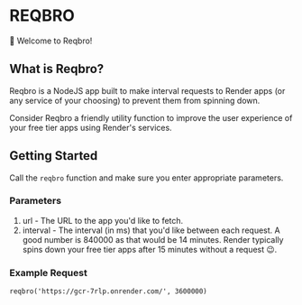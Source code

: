 # REQBRO

👋 Welcome to Reqbro!

## What is Reqbro?

Reqbro is a NodeJS app built to make interval requests to Render apps (or any service of your choosing) to prevent them from spinning down.

Consider Reqbro a friendly utility function to improve the user experience of your free tier apps using Render's services.

## Getting Started

Call the `reqbro` function and make sure you enter appropriate parameters.

### Parameters

1. url - The URL to the app you'd like to fetch.
2. interval - The interval (in ms) that you'd like between each request. A good number is 840000 as that would be 14 minutes. Render typically spins down your free tier apps after 15 minutes without a request 😉.

### Example Request

`reqbro('https://gcr-7rlp.onrender.com/', 3600000)`

